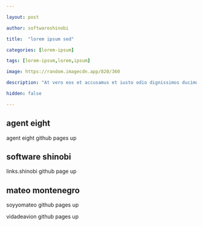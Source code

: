 ```yaml
---

layout: post

author: softwareshinobi

title:  "lorem ipsum sed"

categories: [lorem-ipsum]

tags: [lorem-ipsum,lorem,ipsum]

image: https://random.imagecdn.app/820/360

description: "At vero eos et accusamus et iusto odio dignissimos ducimus qui blanditiis praesentium voluptatum deleniti."

hidden: false

---
```


## agent eight

agent eight github pages up

## software shinobi

links.shinobi github page up

## mateo montenegro

soyyomateo github pages up

vidadeavion github pages up

